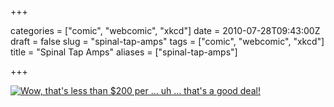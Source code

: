 +++

categories = ["comic", "webcomic", "xkcd"]
date = 2010-07-28T09:43:00Z
draft = false
slug = "spinal-tap-amps"
tags = ["comic", "webcomic", "xkcd"]
title = "Spinal Tap Amps"
aliases = ["spinal-tap-amps"]

+++

[![Wow, that's less than $200 per ... uh ... that's a good deal!](http://imgs.xkcd.com/comics/spinal_tap_amps.png "Wow, that's less than $200 per ... uh ... that's a good deal!")](http://xkcd.com/670/)
